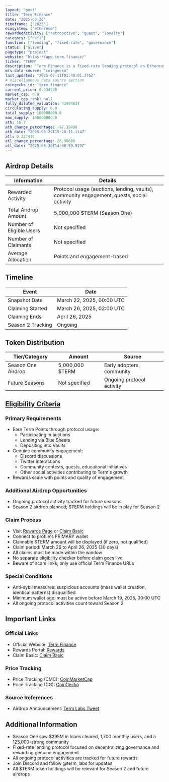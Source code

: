 ```yaml
---
layout: "post"
title: "Term Finance"
date: "2025-03-26"
timeframe: ["2025"]
ecosystem: ["ethereum"]
rewardedActivity: ["retroactive", "quest", "loyalty"]
category: ["defi"]
function: ["lending", "fixed-rate", "governance"]
status: ["alive"]
pagetype: "project"
website: "https://app.term.finance/"
ticker: "TERM"
description: "Term Finance is a fixed-rate lending protocol on Ethereum, rewarding early adopters and active community members with $TERM tokens for protocol usage and engagement."
mis-data-source: "coingecko"
last_updated: "2025-07-11T01:40:01.376Z"
# miscellaneous data source section
coingecko_id: "term-finance"
current_price: 0.434948
market_cap: 0.0
market_cap_rank: null
fully_diluted_valuation: 43494834
circulating_supply: 0.0
total_supply: 100000000.0
max_supply: 100000000.0
ath: 16.7
ath_change_percentage: -97.39488
ath_date: "2025-06-29T15:20:11.114Z"
atl: 0.337416
atl_change_percentage: 28.90608
atl_date: "2025-05-30T14:08:59.919Z"
---
```


## Airdrop Details

| Information              | Details                                                     |
| ------------------------ | ----------------------------------------------------------- |
| Rewarded Activity        | Protocol usage (auctions, lending, vaults), community engagement, quests, social activity |
| Total Airdrop Amount     | 5,000,000 $TERM (Season One)                                |
| Number of Eligible Users | Not specified                                               |
| Number of Claimants      | Not specified                                               |
| Average Allocation       | Points and engagement-based                                 |

## Timeline

| Event               | Date                                           |
| ------------------- | ---------------------------------------------- |
| Snapshot Date       | March 22, 2025, 00:00 UTC                      |
| Claiming Started    | March 26, 2025, 02:00 UTC                      |
| Claiming Ends       | April 26, 2025                                 |
| Season 2 Tracking   | Ongoing                                        |

## Token Distribution

| Tier/Category      | Amount                                   | Source                    |
| ------------------ | ---------------------------------------- | ------------------------- |
| Season One Airdrop | 5,000,000 $TERM                          | Early adopters, community |
| Future Seasons     | Not specified                             | Ongoing protocol activity |

## [Eligibility Criteria](http://term.finance/rewards)

### Primary Requirements

- Earn Term Points through protocol usage:
  - Participating in auctions
  - Lending via Blue Sheets
  - Depositing into Vaults
- Genuine community engagement:
  - Discord discussions
  - Twitter interactions
  - Community contests, quests, educational initiatives
  - Other social activities contributing to Term's growth
- Rewards scale with points and quality of engagement

### Additional Airdrop Opportunities

- Ongoing protocol activity tracked for future seasons
- Season 2 airdrop planned; $TERM holdings will be in play for Season 2

### Claim Process

- Visit [Rewards Page](http://app.term.finance/rewards) or [Claim Basic](http://app.term.finance/claim-basic)
- Connect to profile's PRIMARY wallet
- Claimable $TERM amount will be displayed (if zero, not qualified)
- Claim period: March 26 to April 26, 2025 (30 days)
- All claims must be made within the window
- No separate eligibility checker before claim goes live
- Beware of scam links; only use official Term Finance URLs

### Special Conditions

- Anti-sybil measures: suspicious accounts (mass wallet creation, identical patterns) disqualified
- Minimum wallet age: must be active before March 19, 2025, 00:00 UTC
- All ongoing protocol activities count toward Season 2

## Important Links

### Official Links

- Official Website: [Term Finance](https://app.term.finance/)
- Rewards Portal: [Rewards](http://term.finance/rewards)
- Claim Basic: [Claim Basic](http://app.term.finance/claim-basic)

### Price Tracking

- Price Tracking (CMC): [CoinMarketCap](https://coinmarketcap.com/currencies/term-finance/)
- Price Tracking (CG): [CoinGecko](https://www.coingecko.com/en/coins/term-finance)

### Source References

- Airdrop Announcement: [Term Labs Tweet](https://x.com/term_labs/status/1904684778688749572)

## Additional Information

- Season One saw $295M in loans cleared, 1,700 monthly users, and a 125,000-strong community
- Fixed-rate lending protocol focused on decentralizing governance and rewarding genuine engagement
- All ongoing protocol activities are tracked for future rewards
- Join Discord and follow @term_labs for updates
- All $TERM token holdings will be relevant for Season 2 and future airdrops
